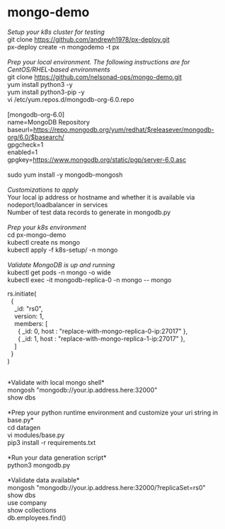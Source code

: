 # mongo-demo
*Setup your k8s cluster for testing*<br>
git clone https://github.com/andrewh1978/px-deploy.git<br>
px-deploy create -n mongodemo -t px<br>
<br>
*Prep your local environment. The following instructions are for CentOS/RHEL-based environments*<br>
git clone https://github.com/nelsonad-ops/mongo-demo.git<br>
yum install python3 -y<br>
yum install python3-pip -y<br>
vi /etc/yum.repos.d/mongodb-org-6.0.repo<br>
<br>
[mongodb-org-6.0]<br>
name=MongoDB Repository<br>
baseurl=https://repo.mongodb.org/yum/redhat/$releasever/mongodb-org/6.0/$basearch/<br>
gpgcheck=1<br>
enabled=1<br>
gpgkey=https://www.mongodb.org/static/pgp/server-6.0.asc<br>
<br>
sudo yum install -y mongodb-mongosh<br>
<br>
*Customizations to apply*<br>
Your local ip address or hostname and whether it is available via nodeport/loadbalancer in services<br>
Number of test data records to generate in mongodb.py<br>
<br>
*Prep your k8s environment*<br>
cd px-mongo-demo<br>
kubectl create ns mongo<br>
kubectl apply -f k8s-setup/ -n mongo<br>
<br>
*Validate MongoDB is up and running*<br>
kubectl get pods -n mongo -o wide<br>
kubectl exec -it mongodb-replica-0 -n mongo -- mongo<br>
<p>rs.initiate(<br>
&nbsp&nbsp{<br>
&nbsp&nbsp&nbsp&nbsp_id: "rs0",<br>
&nbsp&nbsp&nbsp&nbspversion: 1,<br>
&nbsp&nbsp&nbsp&nbspmembers: [<br>
&nbsp&nbsp&nbsp&nbsp&nbsp&nbsp{ _id: 0, host : "replace-with-mongo-replica-0-ip:27017" },<br>
&nbsp&nbsp&nbsp&nbsp&nbsp&nbsp{ _id: 1, host : "replace-with-mongo-replica-1-ip:27017" },<br>
&nbsp&nbsp&nbsp&nbsp]<br>
&nbsp&nbsp}<br>
)<br>
</p>
<br>
*Validate with local mongo shell*<br>
mongosh "mongodb://your.ip.address.here:32000"<br>
show dbs<br>
<br>
*Prep your python runtime environment and customize your uri string in base.py*<br>
cd datagen<br>
vi modules/base.py<br>
pip3 install -r requirements.txt<br>
<br>
*Run your data generation script*<br>
python3 mongodb.py<br>
<br>
*Validate data available*<br>
mongosh "mongodb://your.ip.address.here:32000/?replicaSet=rs0"<br>
show dbs<br>
use company<br>
show collections<br>
db.employees.find()<br>
